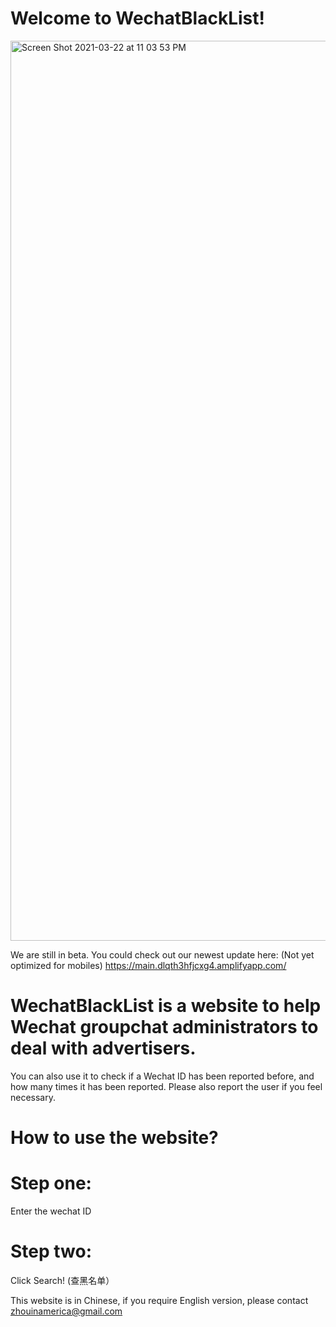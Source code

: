 # Welcome to WechatBlackList!
<img width="1440" alt="Screen Shot 2021-03-22 at 11 03 53 PM" src="https://user-images.githubusercontent.com/49856000/112086586-e16cec80-8b62-11eb-80a8-a77e3e954ed5.png">

We are still in beta. You could check out our newest update here: 
(Not yet optimized for mobiles)
https://main.dlqth3hfjcxg4.amplifyapp.com/


# WechatBlackList is a website to help Wechat groupchat administrators to deal with advertisers.
  You can also use it to check if a Wechat ID has been reported before, and how many times it has been reported.
  Please also report the user if you feel necessary.
  
# How to use the website?

# Step one:
  Enter the wechat ID 
 
# Step two:
  Click Search! (查黑名单）
  
  
  
  
  
 This website is in Chinese, if you require English version, please contact zhouinamerica@gmail.com
